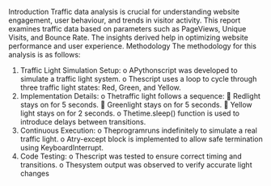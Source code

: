 Introduction
 Traffic data analysis is crucial for understanding website
 engagement, user behaviour, and trends in visitor activity. This
 report examines traffic data based on parameters such as
 PageViews, Unique Visits, and Bounce Rate. The insights
 derived help in optimizing website performance and user
 experience.
 Methodology
 The methodology for this analysis is as follows:
1. Traffic Light Simulation Setup:
   o APythonscript was developed to simulate a traffic
   light system.
   o Thescript uses a loop to cycle through three traffic
   light states: Red, Green, and Yellow.
 2. Implementation Details:
   o Thetraffic light follows a sequence:
    Redlight stays on for 5 seconds.
    Greenlight stays on for 5 seconds.
    Yellow light stays on for 2 seconds.
   o Thetime.sleep() function is used to introduce delays
   between transitions.
 3. Continuous Execution:
   o Theprogramruns indefinitely to simulate a real
   traffic light.
   o Atry-except block is implemented to allow safe
   termination using KeyboardInterrupt.
 4. Code Testing:
   o Thescript was tested to ensure correct timing and
   transitions.
   o Thesystem output was observed to verify accurate
   light changes

